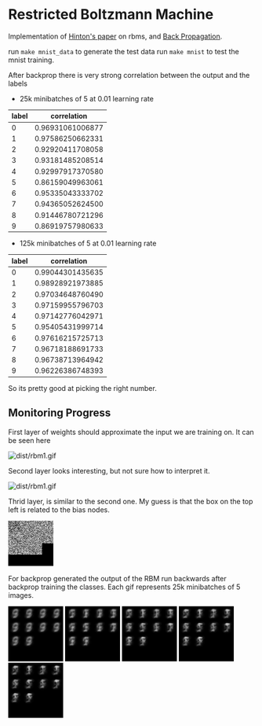 Restricted Boltzmann Machine
============================

Implementation of [Hinton's paper](docs/hinton_rbm_guide.pdf?raw=true) on rbms, and [Back Propagation](docs/rojas-backprop.pdf?raw=true).

run `make mnist_data` to generate the test data
run `make mnist` to test the mnist training.

After backprop there is very strong correlation between the output and the labels

* 25k minibatches of 5 at 0.01 learning rate

label|      correlation
-----|-----------------
   0 | 0.96931061006877  
   1 | 0.97586250662331  
   2 | 0.92920411708058  
   3 | 0.93181485208514  
   4 | 0.92997917370580  
   5 | 0.86159049963061  
   6 | 0.95335043333702  
   7 | 0.94365052624500  
   8 | 0.91446780721296  
   9 | 0.86919757980633  

* 125k minibatches of 5 at 0.01 learning rate

label|      correlation
-----|-----------------
   0 | 0.99044301435635  
   1 | 0.98928921973885  
   2 | 0.97034648760490  
   3 | 0.97159955796703  
   4 | 0.97142776042971  
   5 | 0.95405431999714  
   6 | 0.97616215725713  
   7 | 0.96718188691733  
   8 | 0.96738713964942  
   9 | 0.96226386748393  

So its pretty good at picking the right number.

Monitoring Progress
-------------------

First layer of weights should approximate the input we are training on.  It can be seen here 

![dist/rbm1.gif](results/rbm1.gif?raw=true)

Second layer looks interesting, but not sure how to interpret it.

![dist/rbm1.gif](results/rbm2.gif?raw=true)

Thrid layer, is similar to the second one.  My guess is that the box on the top left is related to the bias nodes.

![dist/rbm1.gif](results/rbm3.gif?raw=true)

For backprop generated the output of the RBM run backwards after backprop training the classes.  Each gif represents 25k minibatches of 5 images.  

![dist/bp1.gif](results/bp1.gif?raw=true)
![dist/bp2.gif](results/bp2.gif?raw=true)
![dist/bp3.gif](results/bp3.gif?raw=true)
![dist/bp4.gif](results/bp4.gif?raw=true)
![dist/bp5.gif](results/bp5.gif?raw=true)

